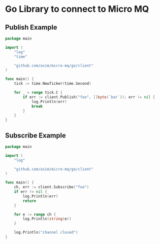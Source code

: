 # Go Library to connect to Micro MQ

## Publish Example
```go
package main

import (
	"log"
	"time"

	"github.com/asim/micro-mq/go/client"
)

func main() {
	tick := time.NewTicker(time.Second)

	for _ = range tick.C {
		if err := client.Publish("foo", []byte(`bar`)); err != nil {
			log.Println(err)
			break
		}
	}
}
```

## Subscribe Example
```go
package main

import (
	"log"

	"github.com/asim/micro-mq/go/client"
)

func main() {
	ch, err := client.Subscribe("foo")
	if err != nil {
		log.Println(err)
		return
	}

	for e := range ch {
		log.Println(string(e))
	}

	log.Println("channel closed")
}
```
